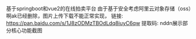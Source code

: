 基于springboot和vue2的在线拍卖平台
由于基于安全考虑阿里云对象存储（oss）啊ak已经删除，图片上传下载不能正常实现，
链接: https://pan.baidu.com/s/1J8zODMzTBOdLdq8iuyC6qw 提取码: nddn展示部分核心功能截图
